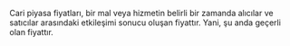 Cari piyasa fiyatları, bir mal veya hizmetin belirli bir zamanda alıcılar ve satıcılar arasındaki etkileşimi sonucu oluşan fiyattır. Yani, şu anda geçerli olan fiyattır.